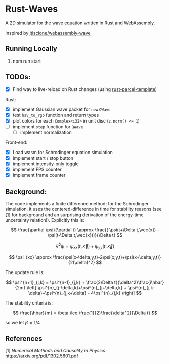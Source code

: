 # Rust-Waves

A 2D simulator for the wave equation written in Rust and WebAssembly. 

Inspired by [jtiscione/webassembly-wave](https://github.com/jtiscione/webassembly-wave)

## Running Locally

1. npm run start

## TODOs:

- [x] Find way to live-reload on Rust changes (using [rust-parcel-template](https://github.com/rustwasm/rust-parcel-template))

Rust:
- [x] implement Gaussian wave packet for `new` `QWave`
- [x] test `hsv_to_rgb` function and return types
- [x] plot colors for each `Complex<i32>` in unit disc (`z.norm() <= 1`)
- [ ] implement `step` function for `QWave`
  - [ ] implement normalization

Front-end:
- [x] Load wasm for Schrodinger equation simulation
- [x] implement start / stop button
- [x] implement intensity-only toggle
- [x] implement FPS counter
- [x] implement frame counter

## Background:

The code implements a finite difference method; for the Schrodinger simulation, it uses the centered-difference in time for stability reasons (see [[1]](#1) for background and an surprising derivation of the energy-time uncertainty relation!). Explicitly this is:

$$
\frac{\partial \psi}{\partial t} \approx \frac{( \psi(t+\Delta t,\vec{x}) - \psi(t-\Delta t,\vec{x}))}{\Delta t}
$$

$$
\nabla^2 \psi = \psi_{xx}(t,\vec{x}) + \psi_{yy}(t,\vec{x})
$$

$$
\psi_{xx} \approx \frac{\psi(x-\delta,y,t)-2\psi(x,y,t)+\psi(x+\delta,y,t)}{2(\delta)^2}
$$

The update rule is:

$$
\psi^{n+1}_{j,k} = 
  \psi^{n-1}_{j,k} + 
  \frac{2\Delta t}{\delta^2}\frac{i\hbar}{2m}
  \left[
    \psi^{n}_{j-\delta,k}+\psi^{n}_{j+\delta,k} +
    \psi^{n}_{j,k-\delta}+\psi^{n}_{j,k+\delta} -
    4\psi^{n}_{j,k}
  \right]
$$

The stability criteria is:

$$
\frac{\hbar}{m} = \beta \leq \frac{1}{2}\frac{\delta^2}{\Delta t} 
$$

so we let $\beta = 1/4$

## References

<a id="1">[1]</a> *Numerical Methods and Causality in Physics*: https://arxiv.org/pdf/1302.5601.pdf
